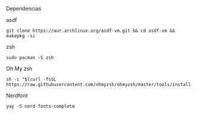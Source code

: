 Dependencias

 asdf

 ```
 git clone https://aur.archlinux.org/asdf-vm.git && cd asdf-vm && makepkg -si
 ```

 zsh

 ``` 
 sudo pacman -S zsh 

 ```

 Oh My zsh
 ```
 sh -c "$(curl -fsSL https://raw.githubusercontent.com/ohmyzsh/ohmyzsh/master/tools/install.sh)"
 ```

 Nerdfont
 ```
 yay -S nerd-fonts-complete 
 ```


